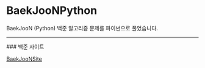# BaekJooNPython
BaekJooN (Python) 백준 알고리즘 문제를 파이썬으로 풀었습니다.
<hr />
### 백준 사이트

[BaekJooNSite](https://www.acmicpc.net/)
